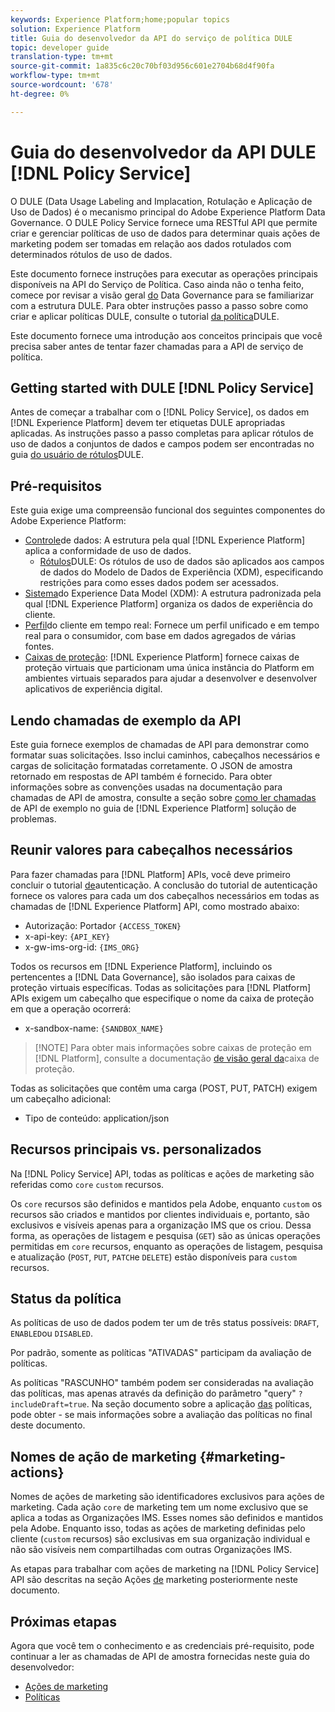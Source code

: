 ```yaml
---
keywords: Experience Platform;home;popular topics
solution: Experience Platform
title: Guia do desenvolvedor da API do serviço de política DULE
topic: developer guide
translation-type: tm+mt
source-git-commit: 1a835c6c20c70bf03d956c601e2704b68d4f90fa
workflow-type: tm+mt
source-wordcount: '678'
ht-degree: 0%

---
```



# Guia do desenvolvedor da API DULE [!DNL Policy Service]

O DULE (Data Usage Labeling and Implacation, Rotulação e Aplicação de Uso de Dados) é o mecanismo principal do Adobe Experience Platform Data Governance. O DULE Policy Service fornece uma RESTful API que permite criar e gerenciar políticas de uso de dados para determinar quais ações de marketing podem ser tomadas em relação aos dados rotulados com determinados rótulos de uso de dados.

Este documento fornece instruções para executar as operações principais disponíveis na API do Serviço de Política. Caso ainda não o tenha feito, comece por revisar a visão geral [do](../home.md) Data Governance para se familiarizar com a estrutura DULE. Para obter instruções passo a passo sobre como criar e aplicar políticas DULE, consulte o tutorial [da política](../policies/create.md)DULE.

Este documento fornece uma introdução aos conceitos principais que você precisa saber antes de tentar fazer chamadas para a API de serviço de política.

## Getting started with DULE [!DNL Policy Service]

Antes de começar a trabalhar com o [!DNL Policy Service], os dados em [!DNL Experience Platform] devem ter etiquetas DULE apropriadas aplicadas. As instruções passo a passo completas para aplicar rótulos de uso de dados a conjuntos de dados e campos podem ser encontradas no guia [do usuário de rótulos](../labels/user-guide.md)DULE.

## Pré-requisitos

Este guia exige uma compreensão funcional dos seguintes componentes do Adobe Experience Platform:

* [Controle](../home.md)de dados: A estrutura pela qual [!DNL Experience Platform] aplica a conformidade de uso de dados.
   * [Rótulos](../labels/overview.md)DULE: Os rótulos de uso de dados são aplicados aos campos de dados do Modelo de Dados de Experiência (XDM), especificando restrições para como esses dados podem ser acessados.
* [Sistema](../../xdm/home.md)do Experience Data Model (XDM): A estrutura padronizada pela qual [!DNL Experience Platform] organiza os dados de experiência do cliente.
* [Perfil](../../profile/home.md)do cliente em tempo real: Fornece um perfil unificado e em tempo real para o consumidor, com base em dados agregados de várias fontes.
* [Caixas de proteção](../../sandboxes/home.md): [!DNL Experience Platform] fornece caixas de proteção virtuais que particionam uma única instância do Platform em ambientes virtuais separados para ajudar a desenvolver e desenvolver aplicativos de experiência digital.

## Lendo chamadas de exemplo da API

Este guia fornece exemplos de chamadas de API para demonstrar como formatar suas solicitações. Isso inclui caminhos, cabeçalhos necessários e cargas de solicitação formatadas corretamente. O JSON de amostra retornado em respostas de API também é fornecido. Para obter informações sobre as convenções usadas na documentação para chamadas de API de amostra, consulte a seção sobre [como ler chamadas](../../landing/troubleshooting.md#how-do-i-format-an-api-request) de API de exemplo no guia de [!DNL Experience Platform] solução de problemas.

## Reunir valores para cabeçalhos necessários

Para fazer chamadas para [!DNL Platform] APIs, você deve primeiro concluir o tutorial [de](../../tutorials/authentication.md)autenticação. A conclusão do tutorial de autenticação fornece os valores para cada um dos cabeçalhos necessários em todas as chamadas de [!DNL Experience Platform] API, como mostrado abaixo:

* Autorização: Portador `{ACCESS_TOKEN}`
* x-api-key: `{API_KEY}`
* x-gw-ims-org-id: `{IMS_ORG}`

Todos os recursos em [!DNL Experience Platform], incluindo os pertencentes a [!DNL Data Governance], são isolados para caixas de proteção virtuais específicas. Todas as solicitações para [!DNL Platform] APIs exigem um cabeçalho que especifique o nome da caixa de proteção em que a operação ocorrerá:

* x-sandbox-name: `{SANDBOX_NAME}`

>[!NOTE] Para obter mais informações sobre caixas de proteção em [!DNL Platform], consulte a documentação [de visão geral da](../../sandboxes/home.md)caixa de proteção.

Todas as solicitações que contêm uma carga (POST, PUT, PATCH) exigem um cabeçalho adicional:

* Tipo de conteúdo: application/json

## Recursos principais vs. personalizados

Na [!DNL Policy Service] API, todas as políticas e ações de marketing são referidas como `core` `custom` recursos.

Os `core` recursos são definidos e mantidos pela Adobe, enquanto `custom` os recursos são criados e mantidos por clientes individuais e, portanto, são exclusivos e visíveis apenas para a organização IMS que os criou. Dessa forma, as operações de listagem e pesquisa (`GET`) são as únicas operações permitidas em `core` recursos, enquanto as operações de listagem, pesquisa e atualização (`POST`, `PUT`, `PATCH`e `DELETE`) estão disponíveis para `custom` recursos.

## Status da política

As políticas de uso de dados podem ter um de três status possíveis: `DRAFT`, `ENABLED`ou `DISABLED`.

Por padrão, somente as políticas &quot;ATIVADAS&quot; participam da avaliação de políticas.

As políticas &quot;RASCUNHO&quot; também podem ser consideradas na avaliação das políticas, mas apenas através da definição do parâmetro &quot;query&quot; `?includeDraft=true`. Na seção documento sobre a aplicação [das](../enforcement/overview.md) políticas, pode obter - se mais informações sobre a avaliação das políticas no final deste documento.

## Nomes de ação de marketing {#marketing-actions}

Nomes de ações de marketing são identificadores exclusivos para ações de marketing. Cada ação `core` de marketing tem um nome exclusivo que se aplica a todas as Organizações IMS. Esses nomes são definidos e mantidos pela Adobe. Enquanto isso, todas as ações de marketing definidas pelo cliente (`custom` recursos) são exclusivas em sua organização individual e não são visíveis nem compartilhadas com outras Organizações IMS.

As etapas para trabalhar com ações de marketing na [!DNL Policy Service] API são descritas na seção Ações [de](#marketing-actions) marketing posteriormente neste documento.

## Próximas etapas

Agora que você tem o conhecimento e as credenciais pré-requisito, pode continuar a ler as chamadas de API de amostra fornecidas neste guia do desenvolvedor:

* [Ações de marketing](marketing-actions.md)
* [Políticas](policies.md)